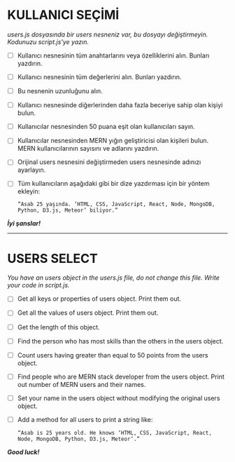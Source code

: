 # KULLANICI SEÇİMİ

*users.js dosyasında bir users nesneniz var, bu dosyayı değiştirmeyin. Kodunuzu script.js'ye yazın.*

* [ ] Kullanıcı nesnesinin tüm anahtarlarını veya özelliklerini alın. Bunları yazdırın.
* [ ] Kullanıcı nesnesinin tüm değerlerini alın. Bunları yazdırın.
* [ ] Bu nesnenin uzunluğunu alın.
* [ ] Kullanıcı nesnesinde diğerlerinden daha fazla beceriye sahip olan kişiyi bulun.
* [ ] Kullanıcılar nesnesinden 50 puana eşit olan kullanıcıları sayın.
* [ ] Kullanıcılar nesnesinden MERN yığın geliştiricisi olan kişileri bulun. MERN kullanıcılarının sayısını ve adlarını yazdırın.
* [ ] Orijinal users nesnesini değiştirmeden users nesnesinde adınızı ayarlayın.
* [ ] Tüm kullanıcıların aşağıdaki gibi bir dize yazdırması için bir yöntem ekleyin:

  ```
  “Asab 25 yaşında. ‘HTML, CSS, JavaScript, React, Node, MongoDB, Python, D3.js, Meteor’ biliyor.”
  ```

***İyi şanslar!***

---

# USERS SELECT

*You have an users object in the users.js file, do not change this file. Write your code in script.js.*

* [ ] Get all keys or properties of users object. Print them out.
* [ ] Get all the values of users object. Print them out.
* [ ] Get the length of this object.
* [ ] Find the person who has most skills than the others in the users object.
* [ ] Count users having greater than equal to 50 points from the users object.
* [ ] Find people who are MERN stack developer from the users object. Print out number of MERN users and their names.
* [ ] Set your name in the users object without modifying the original users object.
* [ ] Add a method for all users to print a string like:

  ```
  “Asab is 25 years old. He knows ‘HTML, CSS, JavaScript, React, Node, MongoDB, Python, D3.js, Meteor’.”
  ```

***Good luck!***
